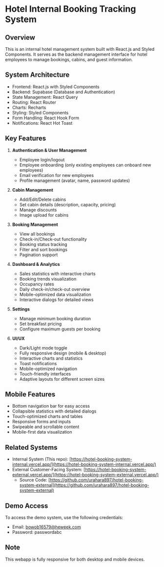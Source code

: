 # Hotel Internal Booking Tracking System

## Overview

This is an internal hotel management system built with React.js and Styled Components. It serves as the backend management interface for hotel employees to manage bookings, cabins, and guest information.

## System Architecture

- Frontend: React.js with Styled Components
- Backend: Supabase (Database and Authentication)
- State Management: React Query
- Routing: React Router
- Charts: Recharts
- Styling: Styled Components
- Form Handling: React Hook Form
- Notifications: React Hot Toast

## Key Features

1. **Authentication & User Management**

   - Employee login/logout
   - Employee onboarding (only existing employees can onboard new employees)
   - Email verification for new employees
   - Profile management (avatar, name, password updates)

2. **Cabin Management**

   - Add/Edit/Delete cabins
   - Set cabin details (description, capacity, pricing)
   - Manage discounts
   - Image upload for cabins

3. **Booking Management**

   - View all bookings
   - Check-in/Check-out functionality
   - Booking status tracking
   - Filter and sort bookings
   - Pagination support

4. **Dashboard & Analytics**

   - Sales statistics with interactive charts
   - Booking trends visualization
   - Occupancy rates
   - Daily check-in/check-out overview
   - Mobile-optimized data visualization
   - Interactive dialogs for detailed views

5. **Settings**

   - Manage minimum booking duration
   - Set breakfast pricing
   - Configure maximum guests per booking

6. **UI/UX**
   - Dark/Light mode toggle
   - Fully responsive design (mobile & desktop)
   - Interactive charts and statistics
   - Toast notifications
   - Mobile-optimized navigation
   - Touch-friendly interfaces
   - Adaptive layouts for different screen sizes

## Mobile Features

- Bottom navigation bar for easy access
- Collapsible statistics with detailed dialogs
- Touch-optimized charts and tables
- Responsive forms and inputs
- Swipeable and scrollable content
- Mobile-first data visualization

## Related Systems

- Internal System (This repo): [https://hotel-booking-system-internal.vercel.app/](https://hotel-booking-system-internal.vercel.app/)
- External Customer-Facing System: [https://hotel-booking-system-external.vercel.app/](https://hotel-booking-system-external.vercel.app/)
  - Source Code: [https://github.com/urahara897/hotel-booking-system-external](https://github.com/urahara897/hotel-booking-system-external)

## Demo Access

To access the demo system, use the following credentials:

- Email: bowob16579@heweek.com
- Password: passwordabc

## Note

This webapp is fully responsive for both desktop and mobile devices.
